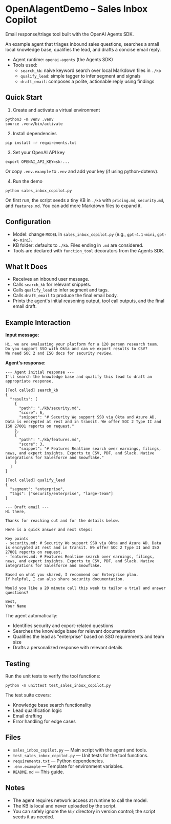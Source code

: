 # OpenAIagentDemo – Sales Inbox Copilot
Email response/triage tool built with the OpenAI Agents SDK.

An example agent that triages inbound sales questions, searches a small local knowledge base, qualifies the lead, and drafts a concise email reply.

- Agent runtime: `openai-agents` (the Agents SDK)
- Tools used:
  - `search_kb`: naive keyword search over local Markdown files in `./kb`
  - `qualify_lead`: simple tagger to infer segment and signals
  - `draft_email`: composes a polite, actionable reply using findings

## Quick Start

1) Create and activate a virtual environment

```
python3 -m venv .venv
source .venv/bin/activate
```

2) Install dependencies

```
pip install -r requirements.txt
```

3) Set your OpenAI API key

```
export OPENAI_API_KEY=sk-...
```

Or copy `.env.example` to `.env` and add your key (if using python-dotenv).

4) Run the demo

```
python sales_inbox_copilot.py
```

On first run, the script seeds a tiny KB in `./kb` with `pricing.md`, `security.md`, and `features.md`. You can add more Markdown files to expand it.

## Configuration

- Model: change `MODEL` in `sales_inbox_copilot.py` (e.g., `gpt-4.1-mini`, `gpt-4o-mini`).
- KB folder: defaults to `./kb`. Files ending in `.md` are considered.
- Tools are declared with `function_tool` decorators from the Agents SDK.

## What It Does

- Receives an inbound user message.
- Calls `search_kb` for relevant snippets.
- Calls `qualify_lead` to infer segment and tags.
- Calls `draft_email` to produce the final email body.
- Prints the agent's initial reasoning output, tool call outputs, and the final email draft.

## Example Interaction

**Input message:**
```
Hi, we are evaluating your platform for a 120 person research team.
Do you support SSO with Okta and can we export results to CSV?
We need SOC 2 and ISO docs for security review.
```

**Agent's response:**
```
--- Agent initial response ---
I'll search the knowledge base and qualify this lead to draft an appropriate response.

[Tool called] search_kb
{
  "results": [
    {
      "path": "./kb/security.md",
      "score": 6,
      "snippet": "# Security We support SSO via Okta and Azure AD. Data is encrypted at rest and in transit. We offer SOC 2 Type II and ISO 27001 reports on request."
    },
    {
      "path": "./kb/features.md",
      "score": 3,
      "snippet": "# Features Realtime search over earnings, filings, news, and expert insights. Exports to CSV, PDF, and Slack. Native integrations for Salesforce and Snowflake."
    }
  ]
}

[Tool called] qualify_lead
{
  "segment": "enterprise",
  "tags": ["security/enterprise", "large-team"]
}

--- Draft email ---
Hi there,

Thanks for reaching out and for the details below.

Here is a quick answer and next steps:

Key points
- security.md: # Security We support SSO via Okta and Azure AD. Data is encrypted at rest and in transit. We offer SOC 2 Type II and ISO 27001 reports on request.
- features.md: # Features Realtime search over earnings, filings, news, and expert insights. Exports to CSV, PDF, and Slack. Native integrations for Salesforce and Snowflake.

Based on what you shared, I recommend our Enterprise plan.
If helpful, I can also share security documentation.

Would you like a 20 minute call this week to tailor a trial and answer questions?

Best,
Your Name
```

The agent automatically:
- Identifies security and export-related questions
- Searches the knowledge base for relevant documentation
- Qualifies the lead as "enterprise" based on SSO requirements and team size
- Drafts a personalized response with relevant details

## Testing

Run the unit tests to verify the tool functions:

```
python -m unittest test_sales_inbox_copilot.py
```

The test suite covers:
- Knowledge base search functionality
- Lead qualification logic
- Email drafting
- Error handling for edge cases

## Files

- `sales_inbox_copilot.py` — Main script with the agent and tools.
- `test_sales_inbox_copilot.py` — Unit tests for the tool functions.
- `requirements.txt` — Python dependencies.
- `.env.example` — Template for environment variables.
- `README.md` — This guide.

## Notes

- The agent requires network access at runtime to call the model.
- The KB is local and never uploaded by the script.
- You can safely ignore the `kb/` directory in version control; the script seeds it as needed.

